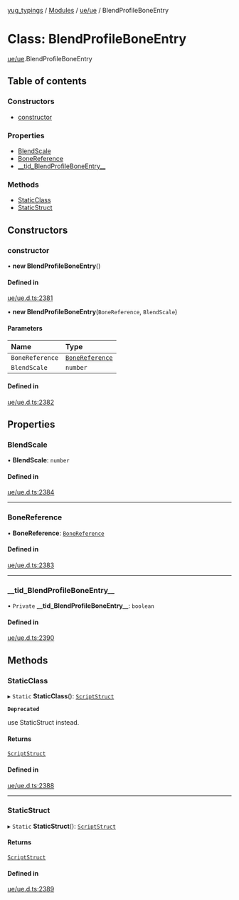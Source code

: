 [yug_typings](../README.md) / [Modules](../modules.md) / [ue/ue](../modules/ue_ue.md) / BlendProfileBoneEntry

# Class: BlendProfileBoneEntry

[ue/ue](../modules/ue_ue.md).BlendProfileBoneEntry

## Table of contents

### Constructors

- [constructor](ue_ue.BlendProfileBoneEntry.md#constructor)

### Properties

- [BlendScale](ue_ue.BlendProfileBoneEntry.md#blendscale)
- [BoneReference](ue_ue.BlendProfileBoneEntry.md#bonereference)
- [\_\_tid\_BlendProfileBoneEntry\_\_](ue_ue.BlendProfileBoneEntry.md#__tid_blendprofileboneentry__)

### Methods

- [StaticClass](ue_ue.BlendProfileBoneEntry.md#staticclass)
- [StaticStruct](ue_ue.BlendProfileBoneEntry.md#staticstruct)

## Constructors

### constructor

• **new BlendProfileBoneEntry**()

#### Defined in

[ue/ue.d.ts:2381](https://github.com/YugMetaverse/yug_typings/blob/25cad34/ue/ue.d.ts#L2381)

• **new BlendProfileBoneEntry**(`BoneReference`, `BlendScale`)

#### Parameters

| Name | Type |
| :------ | :------ |
| `BoneReference` | [`BoneReference`](ue_ue.BoneReference.md) |
| `BlendScale` | `number` |

#### Defined in

[ue/ue.d.ts:2382](https://github.com/YugMetaverse/yug_typings/blob/25cad34/ue/ue.d.ts#L2382)

## Properties

### BlendScale

• **BlendScale**: `number`

#### Defined in

[ue/ue.d.ts:2384](https://github.com/YugMetaverse/yug_typings/blob/25cad34/ue/ue.d.ts#L2384)

___

### BoneReference

• **BoneReference**: [`BoneReference`](ue_ue.BoneReference.md)

#### Defined in

[ue/ue.d.ts:2383](https://github.com/YugMetaverse/yug_typings/blob/25cad34/ue/ue.d.ts#L2383)

___

### \_\_tid\_BlendProfileBoneEntry\_\_

• `Private` **\_\_tid\_BlendProfileBoneEntry\_\_**: `boolean`

#### Defined in

[ue/ue.d.ts:2390](https://github.com/YugMetaverse/yug_typings/blob/25cad34/ue/ue.d.ts#L2390)

## Methods

### StaticClass

▸ `Static` **StaticClass**(): [`ScriptStruct`](ue_ue.ScriptStruct.md)

**`Deprecated`**

use StaticStruct instead.

#### Returns

[`ScriptStruct`](ue_ue.ScriptStruct.md)

#### Defined in

[ue/ue.d.ts:2388](https://github.com/YugMetaverse/yug_typings/blob/25cad34/ue/ue.d.ts#L2388)

___

### StaticStruct

▸ `Static` **StaticStruct**(): [`ScriptStruct`](ue_ue.ScriptStruct.md)

#### Returns

[`ScriptStruct`](ue_ue.ScriptStruct.md)

#### Defined in

[ue/ue.d.ts:2389](https://github.com/YugMetaverse/yug_typings/blob/25cad34/ue/ue.d.ts#L2389)
